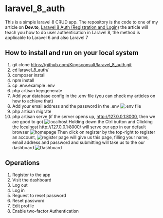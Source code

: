 # laravel_8_auth
This is a simple laravel 8 CRUD app.
The repository is the code to one of my article on **Dev.to**, [Laravel 8 Auth (Registration and Login)](https://dev.to/kingsconsult/laravel-8-auth-registration-and-login-32jl) the article will teach you how to do user authentication in Laravel 8, the method is applicable to Laravel 6 and also Laravel 7 

## How to install and run on your local system
1. git clone https://github.com/Kingsconsult/laravel_8_auth.git
2. cd laravel_8_auth/
3. composer install
4. npm install
5. cp .env.example .env
6. php artisan key:generate
7. Add your database config in the .env file (you can check my articles on how to achieve that)
8. Add your email address and the password in the .env
![.env file](https://res.cloudinary.com/kingsconsult/image/upload/v1600318472/15_ed1xxx.png)
9. php artisan migrate
10. php artisan serve (if the server opens up, http://127.0.0.1:8000,  then we are good to go)
![localhost](https://res.cloudinary.com/kingsconsult/image/upload/v1600705305/laravel%208%20modal/4_pp7r76.png)
Holding down the Ctrl button and Clicking the localhost http://127.0.0.1:8000/ will serve our app in our default browser
![homepage](https://res.cloudinary.com/kingsconsult/image/upload/v1602275187/laravel%208%20gmail/4_fiftn6.png)
Then click on register by the top-right to register an account,
![register page](https://res.cloudinary.com/kingsconsult/image/upload/v1600318471/10_rqgzrc.png)
will give us this page, filling your name, email address and password and submitting will take us to the our dashboard
![Dashboard](https://res.cloudinary.com/kingsconsult/image/upload/v1600318472/11_htzvj5.png)

## Operations
1. Register to the app
2. Visit the dashboard
3. Log out
4. Log in
5. Reguest to reset password
6. Reset password
7. Edit profile
8. Enable two-factor Authentication
